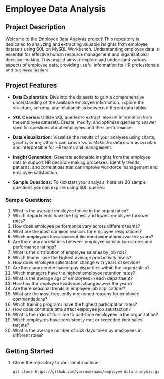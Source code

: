 # Employee Data Analysis

## Project Description

Welcome to the Employee Data Analysis project! This repository is dedicated to analyzing and extracting valuable insights from employee datasets using SQL on MySQL Workbench. Understanding employee data is essential for effective human resource management and organizational decision-making. This project aims to explore and understand various aspects of employee data, providing useful information for HR professionals and business leaders.

## Project Features

- **Data Exploration:** Dive into the datasets to gain a comprehensive understanding of the available employee information. Explore the structure, schema, and relationships between different data tables.

- **SQL Queries:** Utilize SQL queries to extract relevant information from the employee datasets. Create, modify, and optimize queries to answer specific questions about employees and their performance.

- **Data Visualization:** Visualize the results of your analyses using charts, graphs, or any other visualization tools. Make the data more accessible and interpretable for HR teams and management.

- **Insight Generation:** Generate actionable insights from the employee data to support HR decision-making processes. Identify trends, patterns, and correlations that can improve workforce management and employee satisfaction.

- **Sample Questions:** To kickstart your analysis, here are 20 sample questions you can explore using SQL queries:

### Sample Questions:

1. What is the average employee tenure in the organization?
2. Which departments have the highest and lowest employee turnover rates?
3. How does employee performance vary across different teams?
4. What are the most common reasons for employee resignations?
5. Which employees have received the most promotions over the years?
6. Are there any correlations between employee satisfaction scores and performance ratings?
7. What is the distribution of employee salaries by job role?
8. Which teams have the highest average productivity levels?
9. How does employee satisfaction change with years of service?
10. Are there any gender-based pay disparities within the organization?
11. Which managers have the highest employee retention rates?
12. What is the average age of employees in each department?
13. How has the employee headcount changed over the years?
14. Are there seasonal trends in employee job applications?
15. What are the most frequently mentioned reasons for employee commendations?
16. Which training programs have the highest participation rates?
17. How does commute time affect employee job satisfaction?
18. What is the ratio of full-time to part-time employees in the organization?
19. Which employees have consistently met or exceeded their sales targets?
20. What is the average number of sick days taken by employees in different roles?

## Getting Started

1. Clone the repository to your local machine:

   ```bash
   git clone https://github.com/yourusername/employee-data-analysis.git
